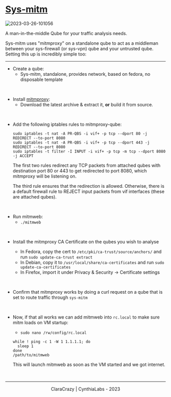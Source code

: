 # <ins>Sys-mitm</ins>

![2023-03-26-101056](https://user-images.githubusercontent.com/55334727/227768983-15da35e4-3594-497d-b809-e3dbb3451b86.png)

A man-in-the-middle Qube for your traffic analysis needs.

Sys-mitm uses "mitmproxy" on a standalone qube to act as a middleman between your sys-firewall (or sys-vpn) qube and your untrusted qube. Setting this up is incredibly simple too:

-----

- Create a qube:
  - Sys-mitm, standalone, provides network, based on fedora, no disposable template

<br>

- Install [mitmproxy](https://github.com/mitmproxy/mitmproxy):
  - Download the latest archive & extract it, **or** build it from source.

<br>

- Add the following iptables rules to mitmproxy-qube:

    ```console
    sudo iptables -t nat -A PR-QBS -i vif+ -p tcp --dport 80 -j REDIRECT --to-port 8080
    sudo iptables -t nat -A PR-QBS -i vif+ -p tcp --dport 443 -j REDIRECT --to-port 8080
    sudo iptables -t filter -I INPUT -i vif+ -p tcp -m tcp --dport 8080 -j ACCEPT
    ```
    The first two rules redirect any TCP packets from attached qubes with destination port 80 or 443 to get redirected to port 8080, which mitmproxy will be listening on.

    The third rule ensures that the redirection is allowed. Otherwise, there is a default firewall rule to REJECT input packets from vif interfaces (these are attached qubes).
<br>

- Run mitmweb:
  - `./mitmweb`

<br>

- Install the mitmproxy CA Certificate on the qubes you wish to analyse

  - In Fedora, copy the cert to `/etc/pki/ca-trust/source/anchors/` and run `sudo update-ca-trust extract`
  - In Debian, copy it to `/usr/local/share/ca-certificates` and run `sudo update-ca-certificates`
  - In Firefox, import it under Privacy & Security -> Certificate settings

<br>

- Confirm that mitmproxy works by doing a curl request on a qube that is set to route traffic through `sys-mitm`

<br>

- Now, if that all works we can add mitmweb into `rc.local` to make sure mitm loads on VM startup:
  - `sudo nano /rw/config/rc.local`

  ```console
  while ! ping -c 1 -W 1 1.1.1.1; do
    sleep 1
  done
  /path/to/mitmweb
  ```
  
  This will launch mitmweb as soon as the VM started and we got internet.

<br>

-----

<p align="center">ClaraCrazy | CynthiaLabs - 2023
